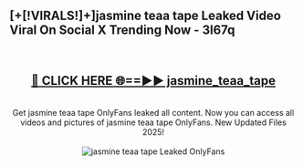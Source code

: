 <h2>[+[!VIRALS!]+]jasmine teaa tape Leaked Video Viral On Social X Trending Now - 3l67q</h2>
<br>
<div align="center">
<h2><a href="https://libra.edu.pl?jasmine_teaa_tape" rel="nofollow">🔴 CLICK HERE 🌐==►► jasmine_teaa_tape</a></h2>
<br>
Get jasmine teaa tape OnlyFans leaked all content. Now you can access all videos and pictures of jasmine teaa tape OnlyFans. New Updated Files 2025!
<br>
<br>
<a href="https://libra.edu.pl?jasmine_teaa_tape" rel="nofollow" data-target="animated-image.originalLink"><img src="https://i.ibb.co.com/WyWwxjT/player-gif2.gif" alt="jasmine teaa tape Leaked OnlyFans" style="max-width: 100%; display: inline-block;" data-target="animated-image.originalImage"></a>
</div>
<br>